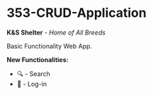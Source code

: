 # 353-CRUD-Application

**K&S Shelter** - *Home of All Breeds*

Basic Functionality Web App.

**New Functionalities:**
- 🔍 - Search
- 🔐 - Log-in
